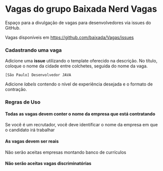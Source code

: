 # Vagas do grupo Baixada Nerd Vagas

Espaço para a divulgação de vagas para desenvolvedores via issues do GitHub.

Vagas disponíveis em https://github.com/baixada/Vagas/issues

### Cadastrando uma vaga

Adicione uma **issue** utilizando o template oferecido na descrição. No título, coloque o nome da cidade entre colchetes, seguida do nome da vaga.

`[São Paulo] Desenvolvedor JAVA`

Adicione _labels_ contendo o nível de experiência desejada e o formato de contração.

### Regras de Uso

#### Todas as vagas devem conter o nome da empresa que está contratando
Se você é um recrutador, você deve identificar o nome da empresa em que o candidato irá trabalhar

#### As vagas devem ser reais
Não serão aceitas empresas montando banco de currículos

#### Não serão aceitas vagas discriminatórias 

